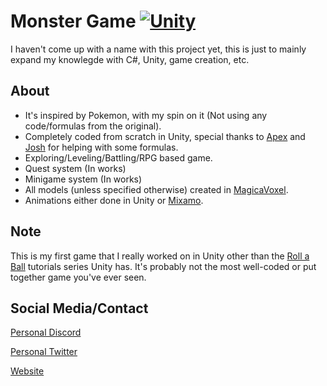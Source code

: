 # Monster Game [![Unity](https://img.shields.io/badge/type-unity--game-orange.svg)](https://unity3d.com/)

I haven't come up with a name with this project yet, this is just to mainly expand my knowlegde with C#, Unity, game creation, etc.

## About

* It's inspired by Pokemon, with my spin on it (Not using any code/formulas from the original).
* Completely coded from scratch in Unity, special thanks to [Apex](https://twitter.com/RL_Apex) and [Josh](https://twitter.com/j0shht) for helping with some formulas.
* Exploring/Leveling/Battling/RPG based game.
* Quest system (In works)
* Minigame system (In works)
* All models (unless specified otherwise) created in [MagicaVoxel](https://ephtracy.github.io/).
* Animations either done in Unity or [Mixamo](https://www.mixamo.com).

## Note

This is my first game that I really worked on in Unity other than the [Roll a Ball](https://unity3d.com/learn/tutorials/s/roll-ball-tutorial) tutorials series Unity has. It's probably not the most well-coded or put together game you've ever seen.

## Social Media/Contact
[Personal Discord](https://discord.gg/JnB6xtg)

[Personal Twitter](https://twitter.com/JupsTV)

[Website](http://jups.xyz/)
